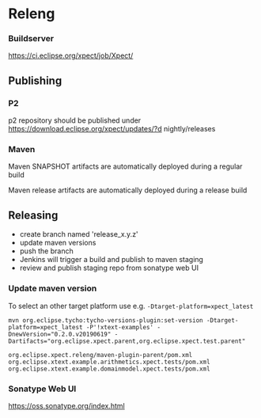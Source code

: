 # Releng

### Buildserver

https://ci.eclipse.org/xpect/job/Xpect/

## Publishing

### P2
p2 repository should be published under https://download.eclipse.org/xpect/updates/?d
nightly/releases

### Maven
Maven SNAPSHOT artifacts are automatically deployed during a regular build

Maven release artifacts are automatically deployed during a release build

## Releasing

- create branch named 'release_x.y.z'
- update maven versions
- push the branch
- Jenkins will trigger a build and publish to maven staging
- review and publish staging repo from sonatype web UI

### Update maven version

To select an other target platform use e.g. `-Dtarget-platform=xpect_latest`

```mvn org.eclipse.tycho:tycho-versions-plugin:set-version -Dtarget-platform=xpect_latest -P'!xtext-examples' -DnewVersion="0.2.0.v20190619" -Dartifacts="org.eclipse.xpect.parent,org.eclipse.xpect.test.parent"```

```
org.eclipse.xpect.releng/maven-plugin-parent/pom.xml
org.eclipse.xtext.example.arithmetics.xpect.tests/pom.xml
org.eclipse.xtext.example.domainmodel.xpect.tests/pom.xml
```

### Sonatype Web UI

https://oss.sonatype.org/index.html
